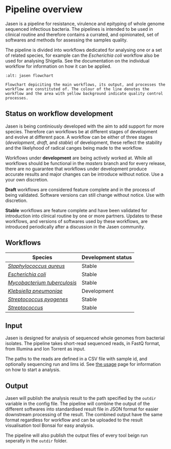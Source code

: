 # Pipeline overview

Jasen is a pipeline for resistance, virulence and epityping of whole genome sequenced infectious bacteria. The pipelines is intended to be used in clinical routine and therefore contains a currated, and opinionated, set of softwares and methods for assessing the samples quality.

The pipeline is divided into workflows dedicated for analysing one or a set of related species, for example can the *Escherichia coli* workflow also be used for analysing Shigella. See the documentation on the individual workflow for information on how it can be applied.

```{figure} _static/flowchart.png
:alt: jasen flowchart

Flowchart depiciting the main workflows, its output, and processes the workflow are constituted of. The colour of the line denotes the workflow and the area with yellow background indicate quality control processes.
```

## Status on workflow development

Jasen is being continiously developed with the aim to add support for more species. Therefore can workflows be at different stages of development and evolve at different pace. A workflow can be either of three stages (*development*, *draft*, and *stable*) of development, these reflect the stability and the likelyhood of radical canges being made to the workflow.

Workflows under **development** are being actively worked at. While all workflows should be functional in the *masters* branch and for every release, there are no guarantee that workflows under development produce accurate results and major changes can be introduce without notice. Use a your own discretion.

**Draft** workflows are considered feature complete and in the process of being validated. Software versions can still change without notice. Use with discretion.

**Stable** workflows are feature complete and have been validated for introduction into clinical routine by one or more partners. Updates to these workflows, and versions of softwares used by these workflows, are introduced periodically after a discussion in the Jasen community.

## Workflows

| Species                                                                   | Development status |
|---------------------------------------------------------------------------|--------------------|
| [*Staphylococcus aureus*](./workflows/staphylococcus_aureus.md)           | Stable             |
| [*Escherichia coli*](./workflows/escherichia_coli.md)                     | Stable             |
| [*Mycobacterium tuberculosis*](./workflows/mycobacterium_tuberculosis.md) | Stable             |
| [*Klebsiella pneumoniae*](./workflows/klebsiella_pneumoniae.md)           | Development        |
| [*Streptococcus pyogenes*](./workflows/streptococcus_pyogenes.md)         | Stable             |
| [*Streptococcus*](./workflows/streptococcus.md)                           | Stable             |

## Input

Jasen is designed for analysis of sequenced whole genomes from bacterial isolates. The pipeline takes short-read sequenced reads, in FastQ format, from Illumina and Ion Torrent as input.

The paths to the reads are defined in a CSV file with sample id, and optionally sequencing run and lims id. See [the usage](./usage.md) page for information on how to start a analysis.

## Output

Jasen will publish the analysis result to the path specified by the `outdir` variable in the config file. The pipeline will combine the output of the different softwares into standardised result file in JSON format for easier downstream processing of the result. The combined output have the same format regardless for workflow and can be uploaded to the result visualisation tool Bonsai for easy analysis. 

The pipeline will also publish the output files of every tool beign run seperatly in the `outdir` folder.